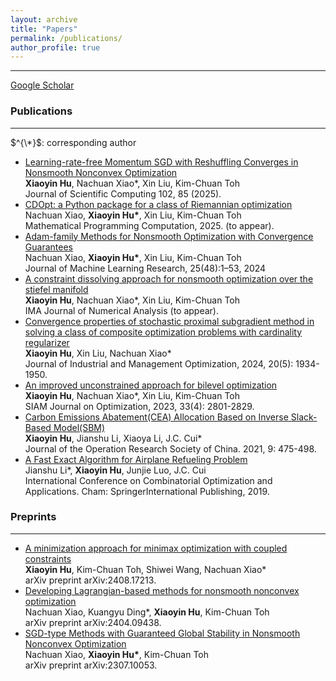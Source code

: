 ```yaml
---
layout: archive
title: "Papers"
permalink: /publications/
author_profile: true
---
```


<!---
{% if author.googlescholar %}
  You can also find my articles on <u><a href="{{author.googlescholar}}">my Google Scholar profile</a>.</u>
{% endif %}
-->
<!---
{% include base_path %}
-->
<!---
{% for post in site.publications reversed %}
  {% include archive-single.html %}
{% endfor %}
-->


- - -



[Google Scholar](https://scholar.google.com/citations?view_op=list_works&user=vw7ahnAAAAAJ)



### Publications

------

$^{\*}$: corresponding author
* [Learning-rate-free Momentum SGD with Reshuffling Converges in Nonsmooth Nonconvex Optimization](https://link.springer.com/article/10.1007/s10915-025-02798-0) <br><strong>Xiaoyin Hu</strong>, Nachuan Xiao*, Xin Liu, Kim-Chuan Toh <br>
  Journal of Scientific Computing 102, 85 (2025).  <br>
* [CDOpt: a Python package for a class of Riemannian optimization](https://link.springer.com/article/10.1007/s12532-025-00277-z) <br>
  Nachuan Xiao, <strong>Xiaoyin Hu*</strong>, Xin Liu, Kim-Chuan Toh <br>
  Mathematical Programming Computation, 2025. (to appear). <br>
* [Adam-family Methods for Nonsmooth Optimization with Convergence Guarantees](https://arxiv.org/pdf/2305.03938) <br>
  Nachuan Xiao, <strong>Xiaoyin Hu*</strong>, Xin Liu, Kim-Chuan Toh <br>
  Journal of Machine Learning Research, 25(48):1–53, 2024 <br>
* [A constraint dissolving approach for nonsmooth optimization over the stiefel manifold](https://doi.org/10.1093/imanum/drad098) <br>
  <strong>Xiaoyin Hu</strong>, Nachuan Xiao*, Xin Liu, Kim-Chuan Toh <br>
  IMA Journal of Numerical Analysis (to appear). <br>
* [Convergence properties of stochastic proximal subgradient method in solving a class of composite optimization problems with cardinality regularizer](https://www.aimsciences.org/article/doi/10.3934/jimo.2023149) <br>
  <strong>Xiaoyin Hu</strong>, Xin Liu, Nachuan Xiao* <br>
  Journal of Industrial and Management Optimization, 2024, 20(5): 1934-1950. <br>
* [An improved unconstrained approach for bilevel optimization](https://epubs.siam.org/doi/full/10.1137/22M1513034) <br>
  <strong>Xiaoyin Hu</strong>, Nachuan Xiao*, Xin Liu, Kim-Chuan Toh <br>
  SIAM Journal on Optimization, 2023, 33(4): 2801-2829. <br>
* [Carbon Emissions Abatement(CEA) Allocation Based on Inverse Slack-Based Model(SBM) ](https://link.springer.com/article/10.1007/s40305-020-00303-y) <br>
  <strong>Xiaoyin Hu</strong>, Jianshu Li, Xiaoya Li, J.C. Cui* <br>
  Journal of the Operation Research Society of China. 2021, 9: 475-498. <br>
* [A Fast Exact Algorithm for Airplane Refueling Problem](https://link.springer.com/chapter/10.1007/978-3-030-36412-0_25) <br>
  Jianshu Li*, <strong>Xiaoyin Hu</strong>, Junjie Luo, J.C. Cui <br>
  International Conference on Combinatorial Optimization and Applications. Cham: SpringerInternational Publishing, 2019. <br>

### Preprints

------
* [A minimization approach for minimax optimization with coupled constraints](https://arxiv.org/pdf/2408.17213) <br><strong>Xiaoyin Hu</strong>, Kim-Chuan Toh, Shiwei Wang, Nachuan Xiao* <br>
  arXiv preprint arXiv:2408.17213. <br>
* [Developing Lagrangian-based methods for nonsmooth nonconvex optimization](https://arxiv.org/pdf/2404.09438) <br>
  Nachuan Xiao, Kuangyu Ding*, <strong>Xiaoyin Hu</strong>, Kim-Chuan Toh <br>
  arXiv preprint arXiv:2404.09438. <br>
* [SGD-type Methods with Guaranteed Global Stability in Nonsmooth Nonconvex Optimization](https://arxiv.org/pdf/2307.10053) <br>
  Nachuan Xiao, <strong>Xiaoyin Hu*</strong>, Kim-Chuan Toh <br>
  arXiv preprint arXiv:2307.10053. <br>

